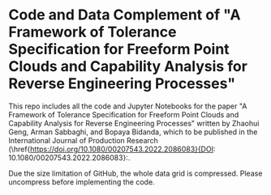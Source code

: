 # Code and Data Complement of "A Framework of Tolerance Specification for Freeform Point Clouds and Capability Analysis for Reverse Engineering Processes"

This repo includes all the code and Jupyter Notebooks for the paper "A Framework of Tolerance Specification for Freeform Point Clouds and Capability Analysis for Reverse Engineering Processes" written by Zhaohui Geng, Arman Sabbaghi, and Bopaya Bidanda, which to be published in the International Journal of Production Research (\href{https://doi.org/10.1080/00207543.2022.2086083}{DOI: 10.1080/00207543.2022.2086083}:.

Due the size limitation of GitHub, the whole data grid is compressed. Please uncompress before implementing the code.
